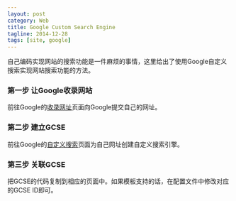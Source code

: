 ```yaml
---
layout: post
category: Web
title: Google Custom Search Engine
tagline: 2014-12-28
tags: [site, google]
---
```


自己编码实现网站的搜索功能是一件麻烦的事情，这里给出了使用Google自定义搜索实现网站搜索功能的方法。

<!--more-->

### 第一步 让Google收录网站 ###
前往Google的[收录网址](https://www.google.com/webmasters/tools/submit-url)页面向Google提交自己的网址。

### 第二步 建立GCSE ###
前往Google的[自定义搜索](https://www.google.com/cse)页面为自己网址创建自定义搜索引擎。

### 第三步 关联GCSE ###
把GCSE的代码复制到相应的页面中。如果模板支持的话，在配置文件中修改对应的GCSE ID即可。





